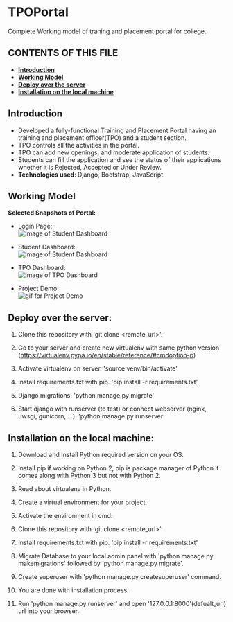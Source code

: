 # TPOPortal
Complete Working model of traning and placement portal for college.

CONTENTS OF THIS FILE
---------------------
 * [**Introduction**](#Introduction)
 * [**Working Model**](#WorkingModel)
 * [**Deploy over the server**](#deploy)
 * [**Installation on the local machine**](#local)

<a name="Introduction"></a>
## Introduction

* Developed a fully-functional Training and Placement Portal having an training and placement officer(TPO) and a student section.
* TPO controls all the activities in the portal.
* TPO can add new openings, and moderate application of students.
* Students can fill the application and see the status of their applications whether it is Rejected, Accepted or Under Review.
* **Technologies used**: Django, Bootstrap, JavaScript.

<a name="WorkingModel"></a>
## Working Model

 **Selected Snapshots of Portal:**
 
 * Login Page: <br>
 ![Image of Student Dashboard](https://github.com/sagarpandyansit/TPOPortal/blob/master/Screenshots/LoginPageforboth.png)
 
 * Student Dashboard: <br>
 ![Image of Student Dashboard](https://github.com/sagarpandyansit/TPOPortal/blob/master/Screenshots/StudentDashboard.png)
 
 * TPO Dashboard: <br>
 ![Image of TPO Dashboard](https://github.com/sagarpandyansit/TPOPortal/blob/master/Screenshots/TPODashboard.png)
 
 * Project Demo: <br>
 ![gif for Project Demo](https://github.com/sagarpandyansit/TPOPortal/blob/master/Screenshots/ProjectDemo.gif)

<a name="deploy"></a>
## Deploy over the server:

1) Clone this repository with 'git clone <remote_url>'.

2) Go to your server and create new virtualenv with same python version (https://virtualenv.pypa.io/en/stable/reference/#cmdoption-p)

3) Activate virtualenv on server. 'source venv/bin/activate'

4) Install requirements.txt with pip. 'pip install -r requirements.txt'

5) Django migrations. 'python manage.py migrate'

6) Start django with runserver (to test) or connect webserver (nginx, uwsgi, gunicorn, ...). 'python manage.py runserver'

<a name="local"></a>
## Installation on the local machine:

1) Download and Install Python required version on your OS.

2) Install pip if working on Python 2, pip is package manager of Python it comes along with Python 3 but not with Python 2.

3) Read about virtualenv in Python. 

4) Create a virtual environment for your project.

5) Activate the environment in cmd.

6) Clone this repository with 'git clone <remote_url>'.

7) Install requirements.txt with pip. 'pip install -r requirements.txt'

8) Migrate Database to your local admin panel with 'python manage.py makemigrations' followed by 'python manage.py migrate'.

9) Create superuser with 'python manage.py createsuperuser' command.

10) You are done with installation process.

11) Run 'python manage.py runserver' and open '127.0.0.1:8000'(defualt_url) url into your browser.
